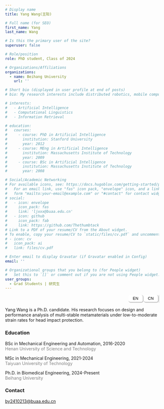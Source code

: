 ```yaml
---
# Display name
title: Yang Wang(王阳)

# Full name (for SEO)
first_name: Yang
last_name: Wang

# Is this the primary user of the site?
superuser: false

# Role/position
role: PhD student, Class of 2024

# Organizations/Affiliations
organizations:
  - name: Beihang University
    url: ''

# Short bio (displayed in user profile at end of posts)
# bio: My research interests include distributed robotics, mobile computing and programmable matter.

# interests:
#   - Artificial Intelligence
#   - Computational Linguistics
#   - Information Retrieval

# education:
#   courses:
#     - course: PhD in Artificial Intelligence
#       institution: Stanford University
#       year: 2012
#     - course: MEng in Artificial Intelligence
#       institution: Massachusetts Institute of Technology
#       year: 2009
#     - course: BSc in Artificial Intelligence
#       institution: Massachusetts Institute of Technology
#       year: 2008

# Social/Academic Networking
# For available icons, see: https://docs.hugoblox.com/getting-started/page-builder/#icons
#   For an email link, use "fas" icon pack, "envelope" icon, and a link in the
#   form "mailto:your-email@example.com" or "#contact" for contact widget.
# social:
#   - icon: envelope
#     icon_pack: fas
#     link: 'ljxxx@buaa.edu.cn'
#   - icon: github
#     icon_pack: fab
#     link: https://github.com/Thethumbtack
# Link to a PDF of your resume/CV from the About widget.
# To enable, copy your resume/CV to `static/files/cv.pdf` and uncomment the lines below.
# - icon: cv
#   icon_pack: ai
#   link: files/cv.pdf

# Enter email to display Gravatar (if Gravatar enabled in Config)
email: ''

# Organizational groups that you belong to (for People widget)
#   Set this to `[]` or comment out if you are not using People widget.
user_groups:
  - Grad Students | 研究生
---
```


<style>
.tabs {
  display: flex;
  flex-direction: row;       /* 横向排列 */
  justify-content: flex-end; /* 按钮靠右 */
  border-right: 1px solid #ccc; /* 浅灰色右边框 */
  width: 100%;
}

.tablink {
  border: 3px solid #ccc; /* 浅灰色边框 */
  border-left: none;
  border-top: none;
  padding:  4px 1px;
  cursor: pointer;
  width: 50px;
  font-size: 13px;
  text-align: center;
  background-color: white;
  font-family: "Arial Rounded MT Bold", sans-serif;
  border-radius: 8px;
}
</style>

<div class="tabs">
  <button class="tablink" onclick="openTab('en')">EN</button>
  <button class="tablink" onclick="openTab('cn')">CN</button>
</div>


<!-- 中文版本 -->
<div id="cn" class="tabcontent" style="display:none;">

  <p>
    王阳，2024级博士研究生。研究方向主要为中低应变率下多稳态超材料结构设计及头部冲击防护应用。
  </p>

  <!-- <h3>兴趣</h3>
  <ul>
    <li>阅读</li>
    <li>摄影</li>
    <li>游泳</li>
  </ul> -->

  <h3>教育经历</h3>

<div>
  <p><i class="fas fa-graduation-cap"></i> 学士，机械设计制造及其自动化，2016至2020<br>
  <span style="color:gray;">河南科技大学</span></p>
  <p><i class="fas fa-graduation-cap"></i> 硕士，机械工程，2021至2024<br>
  <span style="color:gray;">太原理工大学</span></p>
  <p><i class="fas fa-graduation-cap"></i> 博士，生物医学工程，2024至今<br>
  <span style="color:gray;">北京航空航天大学</span></p>
</div>

  <h3>联系方式</h3>
  <p>
    <i class="fas fa-envelope"></i> <a href="mailto:by2410213@buaa.edu.cn">by2410213@buaa.edu.cn</a>
  </p>

</div>


<!-- 英文版本 -->
<div id="en" class="tabcontent" style="display:block;">
  <p>
    Yang Wang is a Ph.D. candidate. His research focuses on design and performance analysis of multi-stable metamaterials under low-to-moderate strain rates for head impact protection.
  </p>

  <!-- <h3>Interests</h3>
  <ul>
    <li>Reading</li>
    <li>Photography</li>
    <li>Swimming</li>
  </ul> -->

  <h3>Education</h3>

<div>
  <p><i class="fas fa-graduation-cap"></i> BSc in Mechanical Engineering and Automation, 2016-2020<br>
  <span style="color:gray;">Henan University of Science and Technology</span></p>
  <p><i class="fas fa-graduation-cap"></i> MSc in Mechanical Engineering, 2021-2024<br>
  <span style="color:gray;">Taiyuan University of Technology</span></p>
  <p><i class="fas fa-graduation-cap"></i> Ph.D. in Biomedical Engineering, 2024-Present<br>
  <span style="color:gray;">Beihang University</span></p>
</div>

  <h3>Contact</h3>
  <p>
    <i class="fas fa-envelope"></i> <a href="mailto:by2410213@buaa.edu.cn">by2410213@buaa.edu.cn</a>
  </p>

</div>

<script>
function openTab(tabName) {
  var i, x;
  x = document.getElementsByClassName("tabcontent");
  for (i = 0; i < x.length; i++) {
    x[i].style.display = "none";
  }
  document.getElementById(tabName).style.display = "block";
}
</script>


